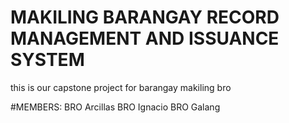 # MAKILING BARANGAY RECORD MANAGEMENT AND ISSUANCE SYSTEM
this is our capstone project for barangay makiling bro


#MEMBERS:
BRO Arcillas
BRO Ignacio
BRO Galang

